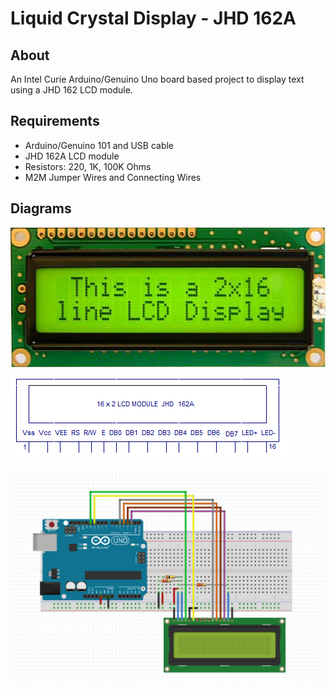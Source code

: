 # Liquid Crystal Display - JHD 162A

## About

An Intel Curie Arduino/Genuino Uno board based project to display text using a JHD 162 LCD module.

## Requirements

* Arduino/Genuino 101 and USB cable
* JHD 162A LCD module
* Resistors: 220, 1K, 100K Ohms
* M2M Jumper Wires and Connecting Wires

## Diagrams

![JHD 162A](https://raw.githubusercontent.com/Sampreet/iot-projects/master/Resources/JHD162A.PNG "JHD 162A")

![JHD 162A Pin Diagram](https://raw.githubusercontent.com/Sampreet/iot-projects/master/Resources/JHD162A_Pin_Diagram.PNG "JHD 162A Pin Diagram")

![JHD 162A Interfacing with Arduino Uno](https://raw.githubusercontent.com/Sampreet/iot-projects/master/Projects/Arduino_Genuino_Uno/Liquid_Crystal_Display_JHD162A/Resources/Arduino_Uno_JHD162A.PNG "JHD 162A Interfacing")

